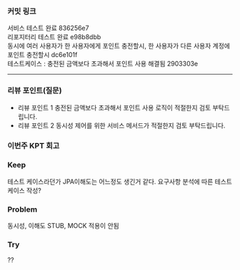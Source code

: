 
  ### **커밋 링크**
 서비스 테스트 완료 836256e7 <br>
 리포지터리 테스트 완료 e98b8dbb <br>
 동시에 여러 사용자가 한 사용자에게 포인트 충전할시, 한 사용자가 다른 사용자 계정에 포인트 충전할시 dc6e101f <br>
 테스트케이스 : 충전된 금액보다 초과해서 포인트 사용 해결됨 2903303e <br>
<!-- 
좋은 피드백을 받기 위해 가장 중요한 것은 코드를 작성할 때 커밋을 작업 단위로 잘 쪼개는 것입니다.
모든 작업을 하나의 커밋에 진행하고 PR을 하면 구조 파악에 많은 시간을 소모하기 때문에 절대로
좋은 피드백을 받을 수 없습니다.


필수 양식)
커밋 이름 : 커밋 링크

예시)
동시성 처리 : c83845
동시성 테스트 코드 : d93ji3
-->

---
### **리뷰 포인트(질문)**
- 리뷰 포인트 1 충전된 금액보다 초과해서 포인트 사용 로직이 적절한지 검토 부탁드립니다.
- 리뷰 포인트 2 동시성 제어를 위한 서비스 메서드가 적절한지 검토 부탁드립니다.
<!-- - 리뷰어가 특히 확인해야 할 부분이나 신경 써야 할 코드가 있다면 명확히 작성해주세요.(최대 2개)
  
  좋은 예:
  - `ErrorMessage` 컴포넌트의 상태 업데이트 로직이 적절한지 검토 부탁드립니다.
  - 추가한 유닛 테스트(`LoginError.test.js`)의 테스트 케이스가 충분한지 확인 부탁드립니다.

  나쁜 예:
  - 개선사항을 알려주세요.
  - 코드 전반적으로 봐주세요.
  - 뭘 질문할지 모르겠어요. -->
### **이번주 KPT 회고**

### Keep
<!-- 유지해야 할 좋은 점 -->
테스트 케이스라던가 JPA이해도는 어느정도 생긴거 같다. 
요구사항 분석에 따른 테스트 케이스 작성?
### Problem
<!--개선이 필요한 점-->
동시성, 이해도 STUB, MOCK 적용이 안됨
### Try
<!-- 새롭게 시도할 점 -->
??
